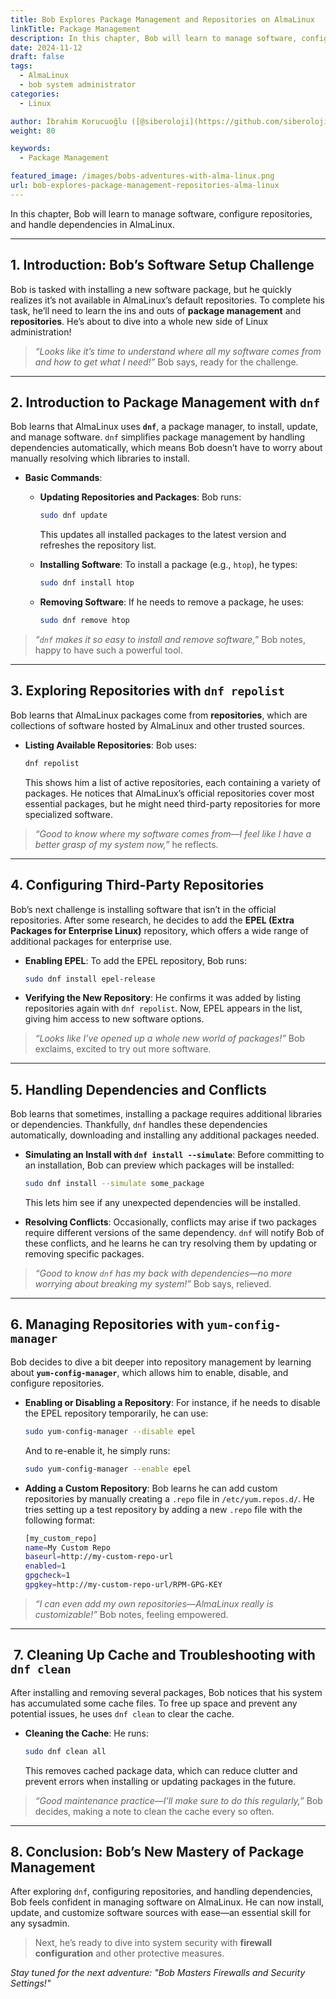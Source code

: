 ```yaml
---
title: Bob Explores Package Management and Repositories on AlmaLinux
linkTitle: Package Management
description: In this chapter, Bob will learn to manage software, configure repositories, and handle dependencies in AlmaLinux.
date: 2024-11-12
draft: false
tags:
  - AlmaLinux
  - bob system administrator
categories:
  - Linux

author: İbrahim Korucuoğlu ([@siberoloji](https://github.com/siberoloji))
weight: 80

keywords:
  - Package Management

featured_image: /images/bobs-adventures-with-alma-linux.png
url: bob-explores-package-management-repositories-alma-linux
---
```


In this chapter, Bob will learn to manage software, configure repositories, and handle dependencies in AlmaLinux.

---

## 1. Introduction: Bob’s Software Setup Challenge

Bob is tasked with installing a new software package, but he quickly realizes it’s not available in AlmaLinux’s default repositories. To complete his task, he’ll need to learn the ins and outs of **package management** and **repositories**. He’s about to dive into a whole new side of Linux administration!

> *“Looks like it’s time to understand where all my software comes from and how to get what I need!”* Bob says, ready for the challenge.

---

## 2. Introduction to Package Management with `dnf`

Bob learns that AlmaLinux uses **`dnf`**, a package manager, to install, update, and manage software. `dnf` simplifies package management by handling dependencies automatically, which means Bob doesn’t have to worry about manually resolving which libraries to install.

- **Basic Commands**:
  - **Updating Repositories and Packages**: Bob runs:

    ```bash
    sudo dnf update
    ```

    This updates all installed packages to the latest version and refreshes the repository list.

  - **Installing Software**: To install a package (e.g., `htop`), he types:

    ```bash
    sudo dnf install htop
    ```

  - **Removing Software**: If he needs to remove a package, he uses:

    ```bash
    sudo dnf remove htop
    ```

> *“`dnf` makes it so easy to install and remove software,”* Bob notes, happy to have such a powerful tool.

---

## 3. Exploring Repositories with `dnf repolist`

Bob learns that AlmaLinux packages come from **repositories**, which are collections of software hosted by AlmaLinux and other trusted sources.

- **Listing Available Repositories**: Bob uses:

  ```bash
  dnf repolist
  ```

  This shows him a list of active repositories, each containing a variety of packages. He notices that AlmaLinux’s official repositories cover most essential packages, but he might need third-party repositories for more specialized software.

> *“Good to know where my software comes from—I feel like I have a better grasp of my system now,”* he reflects.

---

## 4. Configuring Third-Party Repositories

Bob’s next challenge is installing software that isn’t in the official repositories. After some research, he decides to add the **EPEL (Extra Packages for Enterprise Linux)** repository, which offers a wide range of additional packages for enterprise use.

- **Enabling EPEL**: To add the EPEL repository, Bob runs:

  ```bash
  sudo dnf install epel-release
  ```

- **Verifying the New Repository**: He confirms it was added by listing repositories again with `dnf repolist`. Now, EPEL appears in the list, giving him access to new software options.

> *“Looks like I’ve opened up a whole new world of packages!”* Bob exclaims, excited to try out more software.

---

## 5. Handling Dependencies and Conflicts

Bob learns that sometimes, installing a package requires additional libraries or dependencies. Thankfully, `dnf` handles these dependencies automatically, downloading and installing any additional packages needed.

- **Simulating an Install with `dnf install --simulate`**: Before committing to an installation, Bob can preview which packages will be installed:

  ```bash
  sudo dnf install --simulate some_package
  ```

  This lets him see if any unexpected dependencies will be installed.

- **Resolving Conflicts**: Occasionally, conflicts may arise if two packages require different versions of the same dependency. `dnf` will notify Bob of these conflicts, and he learns he can try resolving them by updating or removing specific packages.

> *“Good to know `dnf` has my back with dependencies—no more worrying about breaking my system!”* Bob says, relieved.

---

## 6. Managing Repositories with `yum-config-manager`

Bob decides to dive a bit deeper into repository management by learning about **`yum-config-manager`**, which allows him to enable, disable, and configure repositories.

- **Enabling or Disabling a Repository**: For instance, if he needs to disable the EPEL repository temporarily, he can use:

  ```bash
  sudo yum-config-manager --disable epel
  ```

  And to re-enable it, he simply runs:

  ```bash
  sudo yum-config-manager --enable epel
  ```

- **Adding a Custom Repository**: Bob learns he can add custom repositories by manually creating a `.repo` file in `/etc/yum.repos.d/`. He tries setting up a test repository by adding a new `.repo` file with the following format:

  ```bash
  [my_custom_repo]
  name=My Custom Repo
  baseurl=http://my-custom-repo-url
  enabled=1
  gpgcheck=1
  gpgkey=http://my-custom-repo-url/RPM-GPG-KEY
  ```

> *“I can even add my own repositories—AlmaLinux really is customizable!”* Bob notes, feeling empowered.

---

##  7. Cleaning Up Cache and Troubleshooting with `dnf clean`

After installing and removing several packages, Bob notices that his system has accumulated some cache files. To free up space and prevent any potential issues, he uses `dnf clean` to clear the cache.

- **Cleaning the Cache**: He runs:

  ```bash
  sudo dnf clean all
  ```

  This removes cached package data, which can reduce clutter and prevent errors when installing or updating packages in the future.

> *“Good maintenance practice—I’ll make sure to do this regularly,”* Bob decides, making a note to clean the cache every so often.

---

## 8. Conclusion: Bob’s New Mastery of Package Management

After exploring `dnf`, configuring repositories, and handling dependencies, Bob feels confident in managing software on AlmaLinux. He can now install, update, and customize software sources with ease—an essential skill for any sysadmin.

> Next, he’s ready to dive into system security with **firewall configuration** and other protective measures.

*Stay tuned for the next adventure: "Bob Masters Firewalls and Security Settings!"*
